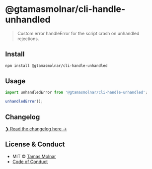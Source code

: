 # @gtamasmolnar/cli-handle-unhandled

> Custom error handleError for the script crash on unhandled rejections.

## Install

```sh
npm install @gtamasmolnar/cli-handle-unhandled
```

## Usage

```ts
import unhandledError from '@gtamasmolnar/cli-handle-unhandled';

unhandledError();
```

## Changelog

[❯ Read the changelog here →](changelog.md)

## License & Conduct

- MIT © [Tamas Molnar](LICENSE)
- [Code of Conduct](code-of-conduct.md)
